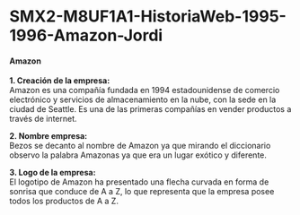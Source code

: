 # SMX2-M8UF1A1-HistoriaWeb-1995-1996-Amazon-Jordi

#### **Amazon**

**1. Creación de la empresa:**    
Amazon es una compañía fundada en 1994 estadounidense de comercio electrónico y servicios de almacenamiento en la nube, con la sede en la ciudad de Seattle. Es una de las primeras compañías en vender productos a través de internet.


**2. Nombre empresa:**    
Bezos se decanto al nombre de Amazon ya que mirando el diccionario observo la palabra Amazonas ya que era un lugar exótico y diferente.


**3. Logo de la empresa:**    
El logotipo de Amazon ha presentado una flecha curvada en forma de sonrisa que conduce de A a Z, lo que representa que la empresa posee todos los productos de A a Z.
